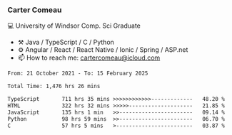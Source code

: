### Carter Comeau

💻 University of Windsor Comp. Sci Graduate

- ⚒️ Java / TypeScript / C / Python
- ⚙️ Angular / React / React Native / Ionic / Spring / ASP.net
- 📫 How to reach me: cartercomeau@icloud.com

<!--START_SECTION:waka-->

```txt
From: 21 October 2021 - To: 15 February 2025

Total Time: 1,476 hrs 26 mins

TypeScript       711 hrs 35 mins >>>>>>>>>>>>-------------   48.20 %
HTML             322 hrs 32 mins >>>>>--------------------   21.85 %
JavaScript       135 hrs 1 min   >>-----------------------   09.14 %
Python           98 hrs 59 mins  >>-----------------------   06.70 %
C                57 hrs 5 mins   >------------------------   03.87 %
```

<!--END_SECTION:waka-->
